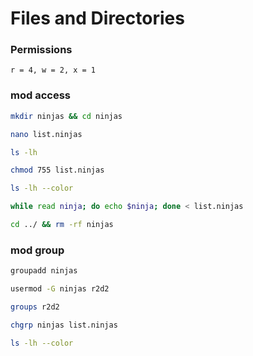 # Files and Directories

### Permissions
```
r = 4, w = 2, x = 1
```
### mod access
```bash
mkdir ninjas && cd ninjas

nano list.ninjas

ls -lh

chmod 755 list.ninjas

ls -lh --color

while read ninja; do echo $ninja; done < list.ninjas

cd ../ && rm -rf ninjas
```
### mod group
```bash
groupadd ninjas

usermod -G ninjas r2d2

groups r2d2

chgrp ninjas list.ninjas

ls -lh --color
```
